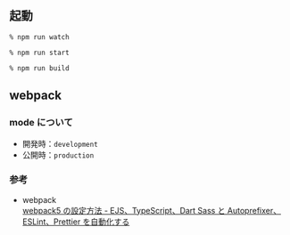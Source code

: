 ## 起動

`% npm run watch`

`% npm run start`

`% npm run build`

## webpack

### mode について

- 開発時：`development`
- 公開時：`production`

### 参考

- webpack<br>
  [webpack5 の設定方法 - EJS、TypeScript、Dart Sass と Autoprefixer、ESLint、Prettier を自動化する](https://yumegori.com/webpack5-setting-method)
